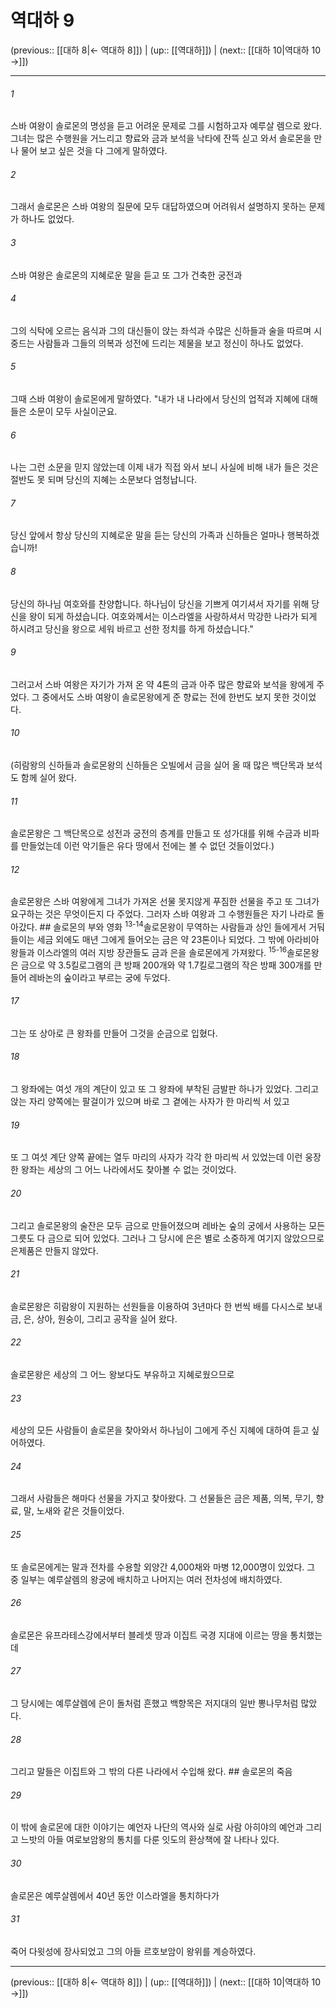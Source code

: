 # 역대하 9

(previous:: [[대하 8|← 역대하 8]]) | (up:: [[역대하]]) | (next:: [[대하 10|역대하 10 →]])

***




###### 1 

스바 여왕이 솔로몬의 명성을 듣고 어려운 문제로 그를 시험하고자 예루살 렘으로 왔다. 그녀는 많은 수행원을 거느리고 향료와 금과 보석을 낙타에 잔뜩 싣고 와서 솔로몬을 만나 물어 보고 싶은 것을 다 그에게 말하였다. 



###### 2 

그래서 솔로몬은 스바 여왕의 질문에 모두 대답하였으며 어려워서 설명하지 못하는 문제가 하나도 없었다. 



###### 3 

스바 여왕은 솔로몬의 지혜로운 말을 듣고 또 그가 건축한 궁전과 



###### 4 

그의 식탁에 오르는 음식과 그의 대신들이 앉는 좌석과 수많은 신하들과 술을 따르며 시중드는 사람들과 그들의 의복과 성전에 드리는 제물을 보고 정신이 하나도 없었다. 



###### 5 

그때 스바 여왕이 솔로몬에게 말하였다. "내가 내 나라에서 당신의 업적과 지혜에 대해 들은 소문이 모두 사실이군요. 



###### 6 

나는 그런 소문을 믿지 않았는데 이제 내가 직접 와서 보니 사실에 비해 내가 들은 것은 절반도 못 되며 당신의 지혜는 소문보다 엄청납니다. 



###### 7 

당신 앞에서 항상 당신의 지혜로운 말을 듣는 당신의 가족과 신하들은 얼마나 행복하겠습니까! 



###### 8 

당신의 하나님 여호와를 찬양합니다. 하나님이 당신을 기쁘게 여기셔서 자기를 위해 당신을 왕이 되게 하셨습니다. 여호와께서는 이스라엘을 사랑하셔서 막강한 나라가 되게 하시려고 당신을 왕으로 세워 바르고 선한 정치를 하게 하셨습니다." 



###### 9 

그러고서 스바 여왕은 자기가 가져 온 약 4톤의 금과 아주 많은 향료와 보석을 왕에게 주었다. 그 중에서도 스바 여왕이 솔로몬왕에게 준 향료는 전에 한번도 보지 못한 것이었다. 



###### 10 

(히람왕의 신하들과 솔로몬왕의 신하들은 오빌에서 금을 실어 올 때 많은 백단목과 보석도 함께 실어 왔다. 



###### 11 

솔로몬왕은 그 백단목으로 성전과 궁전의 층계를 만들고 또 성가대를 위해 수금과 비파를 만들었는데 이런 악기들은 유다 땅에서 전에는 볼 수 없던 것들이었다.) 



###### 12 

솔로몬왕은 스바 여왕에게 그녀가 가져온 선물 못지않게 푸짐한 선물을 주고 또 그녀가 요구하는 것은 무엇이든지 다 주었다. 그러자 스바 여왕과 그 수행원들은 자기 나라로 돌아갔다. ## 솔로몬의 부와 영화 <sup class="versenum">13-14</sup>솔로몬왕이 무역하는 사람들과 상인 들에게서 거둬들이는 세금 외에도 매년 그에게 들어오는 금은 약 23톤이나 되었다. 그 밖에 아라비아 왕들과 이스라엘의 여러 지방 장관들도 금과 은을 솔로몬에게 가져왔다. <sup class="versenum">15-16</sup>솔로몬왕은 금으로 약 3.5킬로그램의 큰 방패 200개와 약 1.7킬로그램의 작은 방패 300개를 만들어 레바논의 숲이라고 부르는 궁에 두었다. 



###### 17 

그는 또 상아로 큰 왕좌를 만들어 그것을 순금으로 입혔다. 



###### 18 

그 왕좌에는 여섯 개의 계단이 있고 또 그 왕좌에 부착된 금발판 하나가 있었다. 그리고 앉는 자리 양쪽에는 팔걸이가 있으며 바로 그 곁에는 사자가 한 마리씩 서 있고 



###### 19 

또 그 여섯 계단 양쪽 끝에는 열두 마리의 사자가 각각 한 마리씩 서 있었는데 이런 웅장한 왕좌는 세상의 그 어느 나라에서도 찾아볼 수 없는 것이었다. 



###### 20 

그리고 솔로몬왕의 술잔은 모두 금으로 만들어졌으며 레바논 숲의 궁에서 사용하는 모든 그릇도 다 금으로 되어 있었다. 그러나 그 당시에 은은 별로 소중하게 여기지 않았으므로 은제품은 만들지 않았다. 



###### 21 

솔로몬왕은 히람왕이 지원하는 선원들을 이용하여 3년마다 한 번씩 배를 다시스로 보내 금, 은, 상아, 원숭이, 그리고 공작을 실어 왔다. 



###### 22 

솔로몬왕은 세상의 그 어느 왕보다도 부유하고 지혜로웠으므로 



###### 23 

세상의 모든 사람들이 솔로몬을 찾아와서 하나님이 그에게 주신 지혜에 대하여 듣고 싶어하였다. 



###### 24 

그래서 사람들은 해마다 선물을 가지고 찾아왔다. 그 선물들은 금은 제품, 의복, 무기, 향료, 말, 노새와 같은 것들이었다. 



###### 25 

또 솔로몬에게는 말과 전차를 수용할 외양간 4,000채와 마병 12,000명이 있었다. 그 중 일부는 예루살렘의 왕궁에 배치하고 나머지는 여러 전차성에 배치하였다. 



###### 26 

솔로몬은 유프라테스강에서부터 블레셋 땅과 이집트 국경 지대에 이르는 땅을 통치했는데 



###### 27 

그 당시에는 예루살렘에 은이 돌처럼 흔했고 백향목은 저지대의 일반 뽕나무처럼 많았다. 



###### 28 

그리고 말들은 이집트와 그 밖의 다른 나라에서 수입해 왔다. ## 솔로몬의 죽음 



###### 29 

이 밖에 솔로몬에 대한 이야기는 예언자 나단의 역사와 실로 사람 아히야의 예언과 그리고 느밧의 아들 여로보암왕의 통치를 다룬 잇도의 환상책에 잘 나타나 있다. 



###### 30 

솔로몬은 예루살렘에서 40년 동안 이스라엘을 통치하다가 



###### 31 

죽어 다윗성에 장사되었고 그의 아들 르호보암이 왕위를 계승하였다.

***

(previous:: [[대하 8|← 역대하 8]]) | (up:: [[역대하]]) | (next:: [[대하 10|역대하 10 →]])
